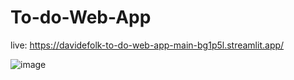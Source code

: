 # To-do-Web-App

live: https://davidefolk-to-do-web-app-main-bg1p5l.streamlit.app/

![image](https://user-images.githubusercontent.com/107867374/234609999-7373b6f4-609c-4685-9025-d20a6b340adf.png)
